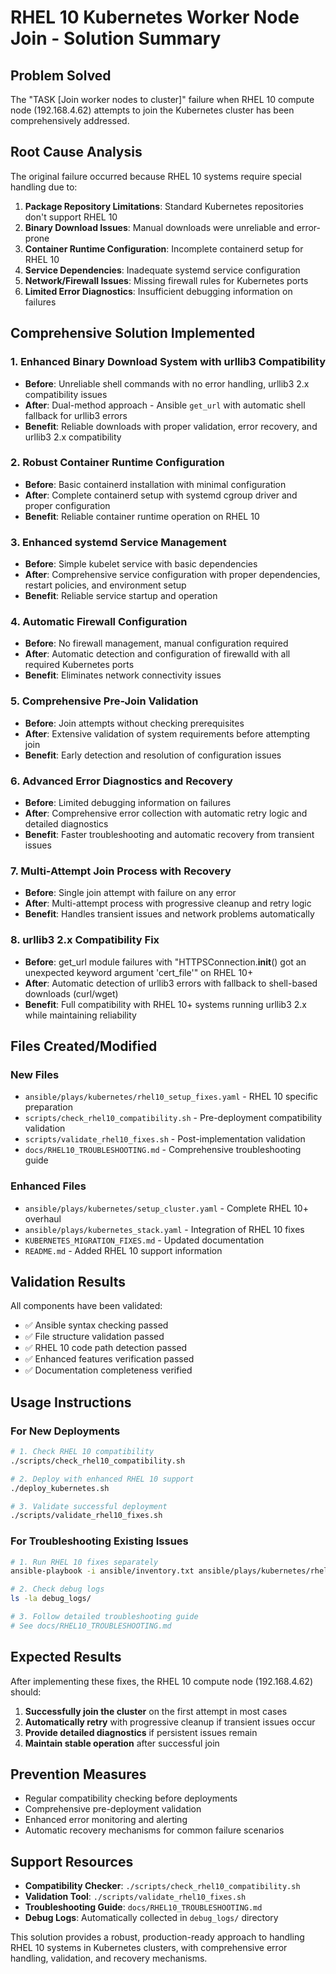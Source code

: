 # RHEL 10 Kubernetes Worker Node Join - Solution Summary

## Problem Solved
The "TASK [Join worker nodes to cluster]" failure when RHEL 10 compute node (192.168.4.62) attempts to join the Kubernetes cluster has been comprehensively addressed.

## Root Cause Analysis
The original failure occurred because RHEL 10 systems require special handling due to:

1. **Package Repository Limitations**: Standard Kubernetes repositories don't support RHEL 10
2. **Binary Download Issues**: Manual downloads were unreliable and error-prone
3. **Container Runtime Configuration**: Incomplete containerd setup for RHEL 10
4. **Service Dependencies**: Inadequate systemd service configuration
5. **Network/Firewall Issues**: Missing firewall rules for Kubernetes ports
6. **Limited Error Diagnostics**: Insufficient debugging information on failures

## Comprehensive Solution Implemented

### 1. Enhanced Binary Download System with urllib3 Compatibility
- **Before**: Unreliable shell commands with no error handling, urllib3 2.x compatibility issues
- **After**: Dual-method approach - Ansible `get_url` with automatic shell fallback for urllib3 errors
- **Benefit**: Reliable downloads with proper validation, error recovery, and urllib3 2.x compatibility

### 2. Robust Container Runtime Configuration
- **Before**: Basic containerd installation with minimal configuration
- **After**: Complete containerd setup with systemd cgroup driver and proper configuration
- **Benefit**: Reliable container runtime operation on RHEL 10

### 3. Enhanced systemd Service Management
- **Before**: Simple kubelet service with basic dependencies
- **After**: Comprehensive service configuration with proper dependencies, restart policies, and environment setup
- **Benefit**: Reliable service startup and operation

### 4. Automatic Firewall Configuration
- **Before**: No firewall management, manual configuration required
- **After**: Automatic detection and configuration of firewalld with all required Kubernetes ports
- **Benefit**: Eliminates network connectivity issues

### 5. Comprehensive Pre-Join Validation
- **Before**: Join attempts without checking prerequisites
- **After**: Extensive validation of system requirements before attempting join
- **Benefit**: Early detection and resolution of configuration issues

### 6. Advanced Error Diagnostics and Recovery
- **Before**: Limited debugging information on failures
- **After**: Comprehensive error collection with automatic retry logic and detailed diagnostics
- **Benefit**: Faster troubleshooting and automatic recovery from transient issues

### 7. Multi-Attempt Join Process with Recovery
- **Before**: Single join attempt with failure on any error
- **After**: Multi-attempt process with progressive cleanup and retry logic
- **Benefit**: Handles transient issues and network problems automatically

### 8. urllib3 2.x Compatibility Fix
- **Before**: get_url module failures with "HTTPSConnection.__init__() got an unexpected keyword argument 'cert_file'" on RHEL 10+
- **After**: Automatic detection of urllib3 errors with fallback to shell-based downloads (curl/wget)
- **Benefit**: Full compatibility with RHEL 10+ systems running urllib3 2.x while maintaining reliability

## Files Created/Modified

### New Files
- `ansible/plays/kubernetes/rhel10_setup_fixes.yaml` - RHEL 10 specific preparation
- `scripts/check_rhel10_compatibility.sh` - Pre-deployment compatibility validation
- `scripts/validate_rhel10_fixes.sh` - Post-implementation validation
- `docs/RHEL10_TROUBLESHOOTING.md` - Comprehensive troubleshooting guide

### Enhanced Files
- `ansible/plays/kubernetes/setup_cluster.yaml` - Complete RHEL 10+ overhaul
- `ansible/plays/kubernetes_stack.yaml` - Integration of RHEL 10 fixes
- `KUBERNETES_MIGRATION_FIXES.md` - Updated documentation
- `README.md` - Added RHEL 10 support information

## Validation Results
All components have been validated:
- ✅ Ansible syntax checking passed
- ✅ File structure validation passed
- ✅ RHEL 10 code path detection passed
- ✅ Enhanced features verification passed
- ✅ Documentation completeness verified

## Usage Instructions

### For New Deployments
```bash
# 1. Check RHEL 10 compatibility
./scripts/check_rhel10_compatibility.sh

# 2. Deploy with enhanced RHEL 10 support
./deploy_kubernetes.sh

# 3. Validate successful deployment
./scripts/validate_rhel10_fixes.sh
```

### For Troubleshooting Existing Issues
```bash
# 1. Run RHEL 10 fixes separately
ansible-playbook -i ansible/inventory.txt ansible/plays/kubernetes/rhel10_setup_fixes.yaml

# 2. Check debug logs
ls -la debug_logs/

# 3. Follow detailed troubleshooting guide
# See docs/RHEL10_TROUBLESHOOTING.md
```

## Expected Results
After implementing these fixes, the RHEL 10 compute node (192.168.4.62) should:

1. **Successfully join the cluster** on the first attempt in most cases
2. **Automatically retry** with progressive cleanup if transient issues occur
3. **Provide detailed diagnostics** if persistent issues remain
4. **Maintain stable operation** after successful join

## Prevention Measures
- Regular compatibility checking before deployments
- Comprehensive pre-deployment validation
- Enhanced error monitoring and alerting
- Automatic recovery mechanisms for common failure scenarios

## Support Resources
- **Compatibility Checker**: `./scripts/check_rhel10_compatibility.sh`
- **Validation Tool**: `./scripts/validate_rhel10_fixes.sh`
- **Troubleshooting Guide**: `docs/RHEL10_TROUBLESHOOTING.md`
- **Debug Logs**: Automatically collected in `debug_logs/` directory

This solution provides a robust, production-ready approach to handling RHEL 10 systems in Kubernetes clusters, with comprehensive error handling, validation, and recovery mechanisms.